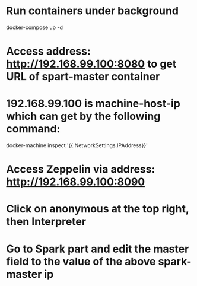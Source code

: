 # Run containers under background
docker-compose up -d

# Access address: http://192.168.99.100:8080 to get URL of spart-master container
# 192.168.99.100 is machine-host-ip which can get by the following command:
docker-machine inspect '{{.NetworkSettings.IPAddress}}'

# Access Zeppelin via address: http://192.168.99.100:8090
# Click on anonymous at the top right, then Interpreter
# Go to Spark part and edit the master field to the value of the above spark-master ip